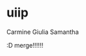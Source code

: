 # uiip





Carmine
Giulia
Samantha









































































































































































































































































































































































































:D merge!!!!!!












